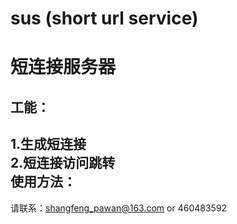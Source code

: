 # sus (short url service)
# 短连接服务器

工能：
---
1.生成短连接<br>
2.短连接访问跳转<br>
使用方法：
-------
请联系：shangfeng_pawan@163.com or 460483592
